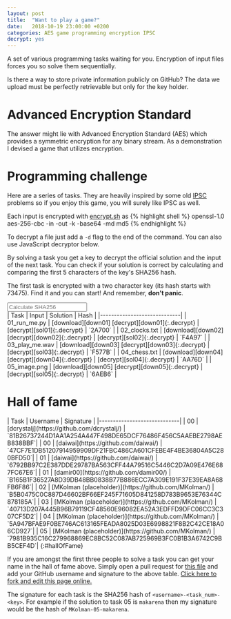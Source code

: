 ```yaml
---
layout: post
title:  "Want to play a game?"
date:   2018-10-19 23:00:00 +0200
categories: AES game programming encryption IPSC
decrypt: yes
---
```


A set of various programming tasks waiting for you. Encryption of input files
forces you so solve them sequentially.

Is there a way to store private information publicly on GitHub? The data we
upload must be perfectly retrievable but only for the key holder.

# Advanced Encryption Standard

The answer might lie with Advanced Encryption Standard (AES) which provides a
symmetric encryption for any binary stream. As a demonstration I devised a game
that utilizes encryption.

# Programming challenge

Here are a series of tasks. They are heavily inspired by some old
[IPSC](https://ipsc.ksp.sk) problems so if you enjoy this game, you will surely
like IPSC as well.

Each input is encrypted with [encrypt.sh]({{"/assets/aes_game/encrypt.sh"}}) as
{% highlight shell %}
openssl-1.0 aes-256-cbc -in <inFname> -out <outFname> -k <encKey> -base64 -md md5
{% endhighlight %}

To decrypt a file just add a `-d` flag to the end of the command. You can also
use JavaScript decryptor below.

By solving a task you get a key to decrypt the official solution and the input
of the next task. You can check if your solution is correct by calculating and
comparing the first 5 characters of the key's SHA256 hash.

The first task is encrypted with a two character key (its hash starts with
73475). Find it and you can start! And remember, __don't panic__.

<input type="text" placeholder="Calculate SHA256" onkeyup="calcHash(event);" />
<span id="keyHash"></span>

<div class="horizontal-scroll" markdown="block">
| Task | Input | Solution | Hash |
|-----------------------------|
| 01_run_me.py   | [download][down01] [decrypt][down01]{:.decrypt} | [decrypt][sol01]{:.decrypt} | `2A700` |
| 02_clocks.txt  | [download][down02] [decrypt][down02]{:.decrypt} | [decrypt][sol02]{:.decrypt} | `F4A97` |
| 03_play_me.wav  | [download][down03] [decrypt][down03]{:.decrypt} | [decrypt][sol03]{:.decrypt} | `F577B` |
| 04_chess.txt  | [download][down04] [decrypt][down04]{:.decrypt} | [decrypt][sol04]{:.decrypt} | `AA76D` |
| 05_image.png  | [download][down05] [decrypt][down05]{:.decrypt} | [decrypt][sol05]{:.decrypt} | `6AEB6` |

</div>

[down01]: {{"/assets/aes_game/01_run_me.py.aes"|relative_path}}
[sol01]: {{"/assets/aes_game/01_run_me_solution.py.aes"|relative_path}}

[down02]: {{"/assets/aes_game/02_clocks.txt.aes"|relative_path}}
[sol02]: {{"/assets/aes_game/02_clocks_solution.py.aes"|relative_path}}

[down03]: {{"/assets/aes_game/03_play_me.wav.aes"|relative_path}}
[sol03]: {{"/assets/aes_game/03_play_me_solution.py.aes"|relative_path}}

[down04]: {{"/assets/aes_game/04_chess.txt.aes"|relative_path}}
[sol04]: {{"/assets/aes_game/04_chess_solution.py.aes"|relative_path}}

[down05]: {{"/assets/aes_game/05_image.png.aes"|relative_path}}
[sol05]: {{"/assets/aes_game/05_image_solution.py.aes"|relative_path}}

# Hall of fame

<div class="horizontal-scroll" markdown="block">
| Task | Username | Signature   |
|-----------------------------|
| 00   | [dcrystalj](https://github.com/dcrystalj/) | `81B26737244D1AA1A254A447F498DE65DCF76486F456C5AAEBE2798AEB838BBF`|
| 00   | [daiwai](https://github.com/daiwai/) | `47CF7E1DB51207914959909DF21FBC486CA601CFEBE4F4BE36804A5C280BFD50`|
| 01   | [daiwai](https://github.com/daiwai/) | `6792BB97C2E387DDE29787BA563CFF44A79516C5446C2D7A09E476E687FC67E6`|
| 01   | [damir00](https://github.com/damir00/) | `B165B1F36527A8D39DB48BB0838B77B886ECC7A309E191F37E39EA8A68FB6F86`|
| 02   | [MKolman (placeholder)](https://github.com/MKolman/) | `B5B0475C0C887D46602BF66EF245F71605D841258D783B9653E76344C878185A`|
| 03   | [MKolman (placeholder)](https://github.com/MKolman/) | `40713D207A445B96B79119CF48560E96082EA52A3EDFFD9DFC06CC3C307CF5D2`|
| 04   | [MKolman (placeholder)](https://github.com/MKolman/) | `5A947BFAE9F0BE746AC613165FEADA8025D03E6998821F8B2C42CE18A06CD927`|
| 05   | [MKolman (placeholder)](https://github.com/MKolman/) | `7981B935C16C279968869EC8BC52C087AB725969B3FC0B1B3A6742C9BB5CEF4D`|
{:#hallOfFame}
</div>

If you are amongst the first three people to solve a task you can get your name
in the hall of fame above. Simply open a pull request for
[this file][github-blob] and add your GitHub username and signature to the
above table. [Click here to fork and edit this page online.][github-pr]

The signature for each task is the SHA256 hash of `<username>-<task_num>-<key>`.
For example if the solution to task 05 is `makarena` then my signature would be
the hash of `MKolman-05-makarena`.

[github-pr]: https://github.com/MKolman/mkolman.github.io/edit/master/_posts/2018-10-19-aes_game.md
[github-blob]: https://github.com/MKolman/mkolman.github.io/blob/master/_posts/2018-10-19-aes_game.md


<script>
    function calcHash(event) {
        let hash = CryptoJS.SHA256(event.target.value).toString().toUpperCase()
        document.getElementById("keyHash").innerText = hash;
    }
</script>
